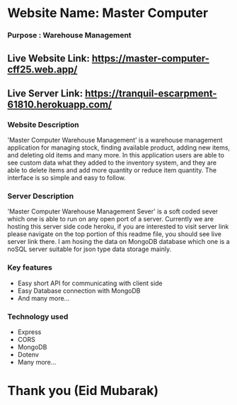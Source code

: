 # Website Name: Master Computer
### Purpose : Warehouse Management

## Live Website Link: https://master-computer-cff25.web.app/
## Live Server Link: https://tranquil-escarpment-61810.herokuapp.com/

### Website Description
'Master Computer Warehouse Management' is a warehouse management application for managing stock, finding available product, adding new items, and deleting old items and many more. In this application users are able to see custom data what they added to the inventory system, and they are able to delete items and add more quantity or reduce item quantity. The interface is so simple and easy to follow. 
### Server Description
'Master Computer Warehouse Management Sever' is a soft coded sever which one is able to run on any open port of a server. Currently we are hosting this server side code heroku, if you are interested to visit server link please navigate on the top portion of this readme file, you should see live server link there. I am hosing the data on MongoDB database which one is a noSQL server suitable for json type data storage mainly. 

### Key features 

- Easy short API for communicating with client side 
- Easy Database connection with MongoDB
- And many more...

### Technology used
- Express 
- CORS
- MongoDB
- Dotenv
- Many more...

# Thank you (Eid Mubarak)
